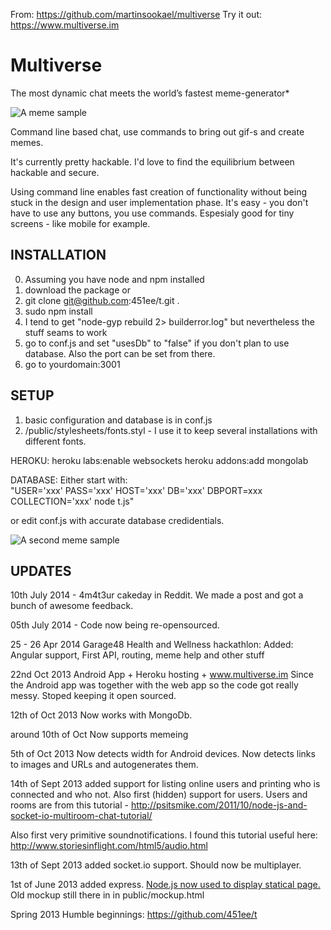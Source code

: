From: https://github.com/martinsookael/multiverse
Try it out: https://www.multiverse.im

Multiverse
==========

The most dynamic chat meets the
world’s fastest meme-generator*

![A meme sample](https://raw.github.com/martinsookael/multiverse/master/public/www/images/memeSample1.png)

Command line based chat, use commands to bring out gif-s and create memes.

It's currently pretty hackable.
I'd love to find the equilibrium between hackable and secure.

Using command line enables fast creation of functionality without being stuck in the design and user implementation phase.
It's easy - you don't have to use any buttons, you use commands.
Espesialy good for tiny screens - like mobile for example.

INSTALLATION
-------------

0. Assuming you have node and npm installed
1. download the package
or
2. git clone git@github.com:451ee/t.git .
3. sudo npm install
4. I tend to get "node-gyp rebuild 2> builderror.log" but nevertheless the stuff seams to work
5. go to conf.js and set "usesDb" to "false" if you don't plan to use database. Also the port can be set from there.
5. go to yourdomain:3001


SETUP
-------------

1. basic configuration and database is in conf.js
2. /public/stylesheets/fonts.styl - I use it to keep several installations with different fonts.

HEROKU:
heroku labs:enable websockets
heroku addons:add mongolab  

DATABASE:
Either start with:  
"USER='xxx' PASS='xxx' HOST='xxx' DB='xxx' DBPORT=xxx COLLECTION='xxx' node t.js"  

or edit conf.js with accurate database credidentials.

![A second meme sample](https://raw.github.com/martinsookael/multiverse/master/public/www/images/memeSample2.png)


UPDATES
--------

10th July 2014 - 4m4t3ur cakeday in Reddit. We made a post and got a bunch of awesome feedback.

05th July 2014 - Code now being re-opensourced.

25 - 26 Apr 2014 Garage48 Health and Wellness hackathlon:
Added: Angular support, First API, routing, meme help and other stuff

22nd Oct 2013
Android App + Heroku hosting + www.multiverse.im
Since the Android app was together with the web app so the code got really messy.
Stoped keeping it open sourced.

12th of Oct 2013
Now works with MongoDb.

around 10th of Oct
Now supports memeing

5th of Oct 2013
Now detects width for Android devices.
Now detects links to images and URLs and autogenerates them.

14th of Sept 2013
added support for listing online users and printing who is connected and who not. Also first (hidden) support for users.
Users and rooms are from this tutorial - http://psitsmike.com/2011/10/node-js-and-socket-io-multiroom-chat-tutorial/

Also first very primitive soundnotifications. I found this tutorial useful here:
http://www.storiesinflight.com/html5/audio.html

13th of Sept 2013
added socket.io support. Should now be multiplayer.

1st of June 2013
added express.
<a href="http://jsx.ms/wp-content/uploads/2013/01/its-something.jpg">Node.js now used to display statical page.</a>
Old mockup still there in in public/mockup.html

Spring 2013
Humble beginnings:
https://github.com/451ee/t
